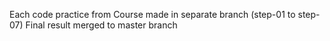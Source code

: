 Each code practice from Course made in separate branch (step-01 to step-07)
Final result merged to master branch